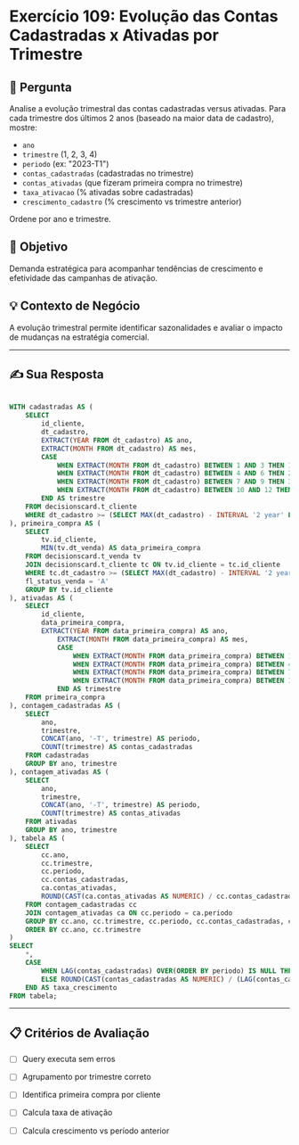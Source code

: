 # Exercício 109: Evolução das Contas Cadastradas x Ativadas por Trimestre

## 📝 Pergunta

Analise a evolução trimestral das contas cadastradas versus ativadas. Para cada trimestre dos últimos 2 anos (baseado na maior data de cadastro), mostre:

- `ano` 
- `trimestre` (1, 2, 3, 4)
- `periodo` (ex: "2023-T1")
- `contas_cadastradas` (cadastradas no trimestre)
- `contas_ativadas` (que fizeram primeira compra no trimestre)
- `taxa_ativacao` (% ativadas sobre cadastradas)
- `crescimento_cadastro` (% crescimento vs trimestre anterior)

Ordene por ano e trimestre.

## 🎯 Objetivo

Demanda estratégica para acompanhar tendências de crescimento e efetividade das campanhas de ativação.

## 💡 Contexto de Negócio

A evolução trimestral permite identificar sazonalidades e avaliar o impacto de mudanças na estratégia comercial.

---

## ✍️ Sua Resposta

```sql

WITH cadastradas AS (
	SELECT 
		id_cliente,
		dt_cadastro, 
		EXTRACT(YEAR FROM dt_cadastro) AS ano,
		EXTRACT(MONTH FROM dt_cadastro) AS mes,
		CASE
			WHEN EXTRACT(MONTH FROM dt_cadastro) BETWEEN 1 AND 3 THEN 1
			WHEN EXTRACT(MONTH FROM dt_cadastro) BETWEEN 4 AND 6 THEN 2
			WHEN EXTRACT(MONTH FROM dt_cadastro) BETWEEN 7 AND 9 THEN 3
			WHEN EXTRACT(MONTH FROM dt_cadastro) BETWEEN 10 AND 12 THEN 4
		END AS trimestre	
	FROM decisionscard.t_cliente
	WHERE dt_cadastro >= (SELECT MAX(dt_cadastro) - INTERVAL '2 year' FROM decisionscard.t_cliente)
), primeira_compra AS (
	SELECT 
		tv.id_cliente,
		MIN(tv.dt_venda) AS data_primeira_compra
	FROM decisionscard.t_venda tv
	JOIN decisionscard.t_cliente tc ON tv.id_cliente = tc.id_cliente
	WHERE tc.dt_cadastro >= (SELECT MAX(dt_cadastro) - INTERVAL '2 year' FROM decisionscard.t_cliente) AND
	fl_status_venda = 'A'
	GROUP BY tv.id_cliente
), ativadas AS (
	SELECT 
		id_cliente,
		data_primeira_compra,
		EXTRACT(YEAR FROM data_primeira_compra) AS ano,
			EXTRACT(MONTH FROM data_primeira_compra) AS mes,
			CASE
				WHEN EXTRACT(MONTH FROM data_primeira_compra) BETWEEN 1 AND 3 THEN 1
				WHEN EXTRACT(MONTH FROM data_primeira_compra) BETWEEN 4 AND 6 THEN 2
				WHEN EXTRACT(MONTH FROM data_primeira_compra) BETWEEN 7 AND 9 THEN 3
				WHEN EXTRACT(MONTH FROM data_primeira_compra) BETWEEN 10 AND 12 THEN 4
			END AS trimestre
	FROM primeira_compra
), contagem_cadastradas AS (
	SELECT 
		ano,
		trimestre,
		CONCAT(ano, '-T', trimestre) AS periodo,
		COUNT(trimestre) AS contas_cadastradas
	FROM cadastradas
	GROUP BY ano, trimestre
), contagem_ativadas AS (
	SELECT 
		ano,
		trimestre,
		CONCAT(ano, '-T', trimestre) AS periodo,
		COUNT(trimestre) AS contas_ativadas
	FROM ativadas
	GROUP BY ano, trimestre
), tabela AS (
	SELECT
		cc.ano,
		cc.trimestre,
		cc.periodo,
		cc.contas_cadastradas,
		ca.contas_ativadas,
		ROUND(CAST(ca.contas_ativadas AS NUMERIC) / cc.contas_cadastradas * 100, 2) AS taxa_ativacao
	FROM contagem_cadastradas cc
	JOIN contagem_ativadas ca ON cc.periodo = ca.periodo
	GROUP BY cc.ano, cc.trimestre, cc.periodo, cc.contas_cadastradas, ca.contas_ativadas
	ORDER BY cc.ano, cc.trimestre
)
SELECT 
	*,
	CASE
		WHEN LAG(contas_cadastradas) OVER(ORDER BY periodo) IS NULL THEN 0
		ELSE ROUND(CAST(contas_cadastradas AS NUMERIC) / (LAG(contas_cadastradas) OVER(ORDER BY periodo)) * 100, 2) 
	END AS taxa_crescimento
FROM tabela;

```

---

## 📋 Critérios de Avaliação

- [ ] Query executa sem erros
- [ ] Agrupamento por trimestre correto
- [ ] Identifica primeira compra por cliente
- [ ] Calcula taxa de ativação
- [ ] Calcula crescimento vs período anterior

